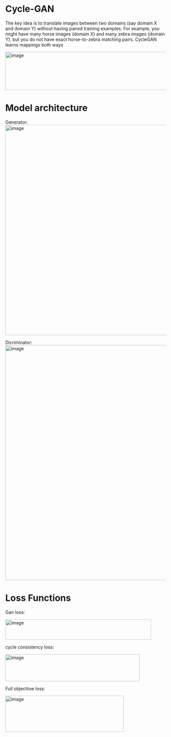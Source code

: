 # Cycle-GAN

The key idea is to translate images between two domains (say domain X and domain Y) without having paired training examples. For example, you might have many horse images (domain X) and many zebra images (domain Y), but you do not have exact horse-to-zebra matching pairs. CycleGAN learns mappings both ways

<img width="521" height="119" alt="image" src="https://github.com/user-attachments/assets/d16c9296-fc23-4ce4-9557-8b7db54c8fb4" />

# Model architecture
Generator:
<img width="1599" height="658" alt="image" src="https://github.com/user-attachments/assets/894ef9f4-d13d-473d-903a-2312f71ff355" />

Dicriminator:
<img width="1361" height="735" alt="image" src="https://github.com/user-attachments/assets/28cd5b89-abbe-4914-9166-76681c256ec0" />

# Loss Functions

Gan loss:


<img width="458" height="64" alt="image" src="https://github.com/user-attachments/assets/1a26be3a-3ddb-4883-8ac2-5b639763cadc" />

cycle consistency loss:


<img width="422" height="85" alt="image" src="https://github.com/user-attachments/assets/5527b8bd-93a7-404e-bf6d-000946abc661" />

Full objectiive loss:


<img width="372" height="113" alt="image" src="https://github.com/user-attachments/assets/44212ccf-ccbf-45a1-b910-da7c48feaab2" />


